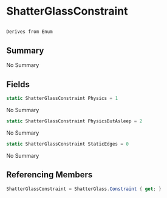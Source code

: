 # ShatterGlassConstraint

## 
```c#
Derives from Enum
```

## Summary

No Summary
## Fields

```c#
static ShatterGlassConstraint Physics = 1
```
No Summary
```c#
static ShatterGlassConstraint PhysicsButAsleep = 2
```
No Summary
```c#
static ShatterGlassConstraint StaticEdges = 0
```
No Summary
## Referencing Members

```c#
ShatterGlassConstraint = ShatterGlass.Constraint { get; } 
```
